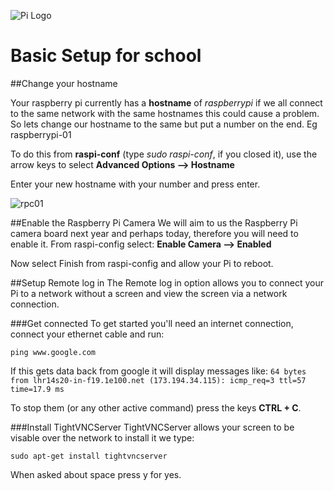 ![Pi Logo](../images/Pi-Logo.png)

Basic Setup for school
=================

##Change your hostname

Your raspberry pi currently has a **hostname** of *raspberrypi* if we all connect to the same network with the same hostnames this could cause a problem. So lets change our hostname to the same but put a number on the end. Eg raspberrypi-01

To do this from **raspi-conf** (type *sudo raspi-conf*, if you closed it), use the arrow keys to select
**Advanced Options --> Hostname**

Enter your new hostname with your number and press enter.

![rpc01](../images/rpc01.png)

##Enable the Raspberry Pi Camera
We will aim to us the Raspberry Pi camera board next year and perhaps today, therefore you will need to enable it. From raspi-config select:
**Enable Camera --> Enabled**

Now select Finish from raspi-config and allow your Pi to reboot.

##Setup Remote log in
The Remote log in option allows you to connect your Pi to a network without a screen and view the screen via a network connection.

###Get connected
To get started you'll need an internet connection, connect your ethernet cable and run:
```
ping www.google.com
```

If this gets data back from google it will display messages like:
```64 bytes from lhr14s20-in-f19.1e100.net (173.194.34.115): icmp_req=3 ttl=57 time=17.9 ms```

To stop them (or any other active command) press the keys **CTRL + C**.

###Install TightVNCServer
TightVNCServer allows your screen to be visable over the network to install it we type:
```
sudo apt-get install tightvncserver
```
When asked about space press y for yes.

